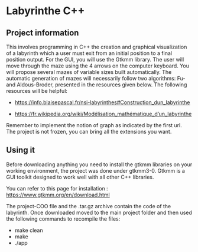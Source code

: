 # Labyrinthe C++

## Project information 

This involves programming in C++ the creation and graphical visualization of a labyrinth
which a user must exit from an initial position to a final position
output. For the GUI, you will use the Gtkmm library. The user
will move through the maze using the 4 arrows on the computer keyboard.
You will propose several mazes of variable sizes built automatically.
The automatic generation of mazes will necessarily follow two algorithms: Fu-
and Aldous-Broder, presented in the resources given below.
The following resources will be helpful:

- https://info.blaisepascal.fr/nsi-labyrinthes#Construction_dun_labyrinthe

- https://fr.wikipedia.org/wiki/Modélisation_mathématique_d’un_labyrinthe

Remember to implement the notion of graph as indicated by the first url.
The project is not frozen, you can bring all the extensions you want.

## Using it

Before downloading anything you need to install the gtkmm libraries on your working environment,
the project was done under gtkmm3-0. Gtkmm is a GUI toolkit designed to work well with all other C++ libraries.

You can refer to this page for installation : https://www.gtkmm.org/en/download.html

The project-COO file and the .tar.gz archive contain the code of the labyrinth. Once downloaded moved to the main project folder and then used the following commands to recompile the files: 

- make clean
- make
- ./app
